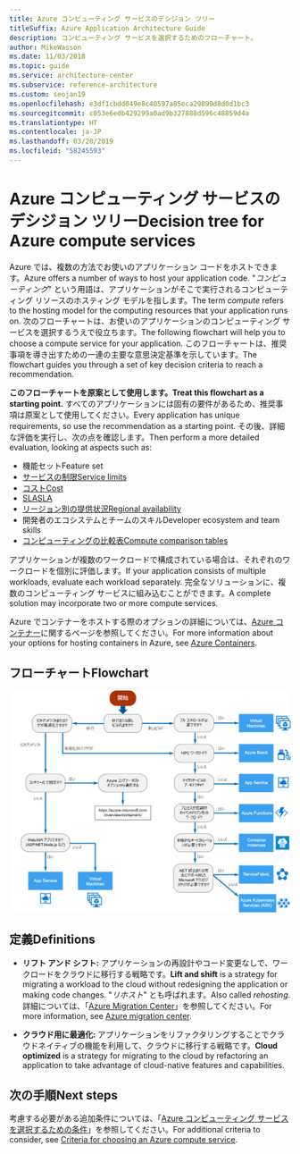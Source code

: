 ```yaml
---
title: Azure コンピューティング サービスのデシジョン ツリー
titleSuffix: Azure Application Architecture Guide
description: コンピューティング サービスを選択するためのフローチャート。
author: MikeWasson
ms.date: 11/03/2018
ms.topic: guide
ms.service: architecture-center
ms.subservice: reference-architecture
ms.custom: seojan19
ms.openlocfilehash: e3df1cbdd049e8c40597a85eca29899d8d0d1bc3
ms.sourcegitcommit: c053e6edb429299a0ad9b327888d596c48859d4a
ms.translationtype: HT
ms.contentlocale: ja-JP
ms.lasthandoff: 03/20/2019
ms.locfileid: "58245593"
---
```

# <a name="decision-tree-for-azure-compute-services"></a><span data-ttu-id="9d3ad-103">Azure コンピューティング サービスのデシジョン ツリー</span><span class="sxs-lookup"><span data-stu-id="9d3ad-103">Decision tree for Azure compute services</span></span>

<span data-ttu-id="9d3ad-104">Azure では、複数の方法でお使いのアプリケーション コードをホストできます。</span><span class="sxs-lookup"><span data-stu-id="9d3ad-104">Azure offers a number of ways to host your application code.</span></span> <span data-ttu-id="9d3ad-105">"*コンピューティング*" という用語は、アプリケーションがそこで実行されるコンピューティング リソースのホスティング モデルを指します。</span><span class="sxs-lookup"><span data-stu-id="9d3ad-105">The term *compute* refers to the hosting model for the computing resources that your application runs on.</span></span> <span data-ttu-id="9d3ad-106">次のフローチャートは、お使いのアプリケーションのコンピューティング サービスを選択するうえで役立ちます。</span><span class="sxs-lookup"><span data-stu-id="9d3ad-106">The following flowchart will help you to choose a compute service for your application.</span></span> <span data-ttu-id="9d3ad-107">このフローチャートは、推奨事項を導き出すための一連の主要な意思決定基準を示しています。</span><span class="sxs-lookup"><span data-stu-id="9d3ad-107">The flowchart guides you through a set of key decision criteria to reach a recommendation.</span></span>

<span data-ttu-id="9d3ad-108">**このフローチャートを原案として使用します。**</span><span class="sxs-lookup"><span data-stu-id="9d3ad-108">**Treat this flowchart as a starting point.**</span></span> <span data-ttu-id="9d3ad-109">すべてのアプリケーションには固有の要件があるため、推奨事項は原案として使用してください。</span><span class="sxs-lookup"><span data-stu-id="9d3ad-109">Every application has unique requirements, so use the recommendation as a starting point.</span></span> <span data-ttu-id="9d3ad-110">その後、詳細な評価を実行し、次の点を確認します。</span><span class="sxs-lookup"><span data-stu-id="9d3ad-110">Then perform a more detailed evaluation, looking at aspects such as:</span></span>

- <span data-ttu-id="9d3ad-111">機能セット</span><span class="sxs-lookup"><span data-stu-id="9d3ad-111">Feature set</span></span>
- [<span data-ttu-id="9d3ad-112">サービスの制限</span><span class="sxs-lookup"><span data-stu-id="9d3ad-112">Service limits</span></span>](/azure/azure-subscription-service-limits)
- [<span data-ttu-id="9d3ad-113">コスト</span><span class="sxs-lookup"><span data-stu-id="9d3ad-113">Cost</span></span>](https://azure.microsoft.com/pricing/)
- [<span data-ttu-id="9d3ad-114">SLA</span><span class="sxs-lookup"><span data-stu-id="9d3ad-114">SLA</span></span>](https://azure.microsoft.com/support/legal/sla/)
- [<span data-ttu-id="9d3ad-115">リージョン別の提供状況</span><span class="sxs-lookup"><span data-stu-id="9d3ad-115">Regional availability</span></span>](https://azure.microsoft.com/global-infrastructure/services/)
- <span data-ttu-id="9d3ad-116">開発者のエコシステムとチームのスキル</span><span class="sxs-lookup"><span data-stu-id="9d3ad-116">Developer ecosystem and team skills</span></span>
- [<span data-ttu-id="9d3ad-117">コンピューティングの比較表</span><span class="sxs-lookup"><span data-stu-id="9d3ad-117">Compute comparison tables</span></span>](./compute-comparison.md)

<span data-ttu-id="9d3ad-118">アプリケーションが複数のワークロードで構成されている場合は、それぞれのワークロードを個別に評価します。</span><span class="sxs-lookup"><span data-stu-id="9d3ad-118">If your application consists of multiple workloads, evaluate each workload separately.</span></span> <span data-ttu-id="9d3ad-119">完全なソリューションに、複数のコンピューティング サービスに組み込むことができます。</span><span class="sxs-lookup"><span data-stu-id="9d3ad-119">A complete solution may incorporate two or more compute services.</span></span>

<span data-ttu-id="9d3ad-120">Azure でコンテナーをホストする際のオプションの詳細については、[Azure コンテナー](https://azure.microsoft.com/overview/containers/)に関するページを参照してください。</span><span class="sxs-lookup"><span data-stu-id="9d3ad-120">For more information about your options for hosting containers in Azure, see [Azure Containers](https://azure.microsoft.com/overview/containers/).</span></span>

## <a name="flowchart"></a><span data-ttu-id="9d3ad-121">フローチャート</span><span class="sxs-lookup"><span data-stu-id="9d3ad-121">Flowchart</span></span>

![Azure コンピューティング サービスのデシジョン ツリー](../images/compute-decision-tree.svg)

## <a name="definitions"></a><span data-ttu-id="9d3ad-123">定義</span><span class="sxs-lookup"><span data-stu-id="9d3ad-123">Definitions</span></span>

- <span data-ttu-id="9d3ad-124">**リフト アンド シフト:** アプリケーションの再設計やコード変更なしで、ワークロードをクラウドに移行する戦略です。</span><span class="sxs-lookup"><span data-stu-id="9d3ad-124">**Lift and shift** is a strategy for migrating a workload to the cloud without redesigning the application or making code changes.</span></span> <span data-ttu-id="9d3ad-125">"*リホスト*" とも呼ばれます。</span><span class="sxs-lookup"><span data-stu-id="9d3ad-125">Also called *rehosting*.</span></span> <span data-ttu-id="9d3ad-126">詳細については、「[Azure Migration Center](https://azure.microsoft.com/migration/)」を参照してください。</span><span class="sxs-lookup"><span data-stu-id="9d3ad-126">For more information, see [Azure migration center](https://azure.microsoft.com/migration/).</span></span>

- <span data-ttu-id="9d3ad-127">**クラウド用に最適化:** アプリケーションをリファクタリングすることでクラウドネイティブの機能を利用して、クラウドに移行する戦略です。</span><span class="sxs-lookup"><span data-stu-id="9d3ad-127">**Cloud optimized** is a strategy for migrating to the cloud by refactoring an application to take advantage of cloud-native features and capabilities.</span></span>

## <a name="next-steps"></a><span data-ttu-id="9d3ad-128">次の手順</span><span class="sxs-lookup"><span data-stu-id="9d3ad-128">Next steps</span></span>

<span data-ttu-id="9d3ad-129">考慮する必要がある追加条件については、「[Azure コンピューティング サービスを選択するための条件](./compute-comparison.md)」を参照してください。</span><span class="sxs-lookup"><span data-stu-id="9d3ad-129">For additional criteria to consider, see [Criteria for choosing an Azure compute service](./compute-comparison.md).</span></span>
